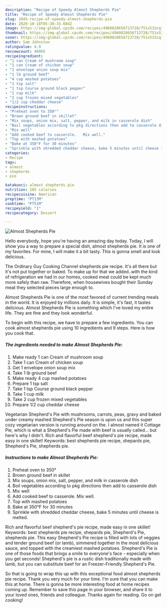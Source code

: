 ```yaml
---
description: "Recipe of Speedy Almost Shepherds Pie"
title: "Recipe of Speedy Almost Shepherds Pie"
slug: 1045-recipe-of-speedy-almost-shepherds-pie
date: 2020-10-18T05:38:33.684Z
image: https://img-global.cpcdn.com/recipes/4960828656713728/751x532cq70/almost-shepherds-pie-recipe-main-photo.jpg
thumbnail: https://img-global.cpcdn.com/recipes/4960828656713728/751x532cq70/almost-shepherds-pie-recipe-main-photo.jpg
cover: https://img-global.cpcdn.com/recipes/4960828656713728/751x532cq70/almost-shepherds-pie-recipe-main-photo.jpg
author: Sam Johnston
ratingvalue: 4.9
reviewcount: 46065
recipeingredient:
- "1 can Cream of mushroom soup"
- "1 can Cream of chicken soup"
- "1 envelope onion soup mix"
- "1 lb ground beef"
- "4 cup mashed potatoes"
- "1 tsp salt"
- "1 tsp Course ground black pepper"
- "1 cup milk"
- "2 cup frozen mixed vegetables"
- "1/2 cup cheddar cheese"
recipeinstructions:
- "Preheat oven to 350°"
- "Brown ground beef in skillet"
- "Mix soups, onion mix, salt, pepper, and milk in casserole dish"
- "Boil vegetables according to pkg directions then add to casserole dish"
- "Mix well"
- "Add cooked beef to casserole.   Mix well."
- "Top with mashed potatoes"
- "Bake at 350°F for 30 minutes"
- "Sprinkle with shredded cheddar cheese, bake 5 minutes until cheese is melted."
categories:
- Recipe
tags:
- almost
- shepherds
- pie

katakunci: almost shepherds pie 
nutrition: 105 calories
recipecuisine: American
preptime: "PT13M"
cooktime: "PT51M"
recipeyield: "1"
recipecategory: Dessert

---
```



![Almost Shepherds Pie](https://img-global.cpcdn.com/recipes/4960828656713728/751x532cq70/almost-shepherds-pie-recipe-main-photo.jpg)

Hello everybody, hope you're having an amazing day today. Today, I will show you a way to prepare a special dish, almost shepherds pie. It is one of my favorites. For mine, I will make it a bit tasty. This is gonna smell and look delicious.

The Ordinary Guy Cooking Channel shepherds pie recipe. It&#39;s all there but it&#39;s not put together or baked. To make up for that we added..with the kind of refrigeration we had in our homes, cooked meat could be kept much more safely than raw. Therefore, when housewives bought their Sunday meat they selected pieces large enough to.

Almost Shepherds Pie is one of the most favored of current trending meals in the world. It is enjoyed by millions daily. It is simple, it's fast, it tastes delicious. Almost Shepherds Pie is something which I've loved my entire life. They are fine and they look wonderful.


To begin with this recipe, we have to prepare a few ingredients. You can cook almost shepherds pie using 10 ingredients and 9 steps. Here is how you cook that.

<!--inarticleads1-->

##### The ingredients needed to make Almost Shepherds Pie:

1. Make ready 1 can Cream of mushroom soup
1. Take 1 can Cream of chicken soup
1. Get 1 envelope onion soup mix
1. Take 1 lb ground beef
1. Make ready 4 cup mashed potatoes
1. Prepare 1 tsp salt
1. Take 1 tsp Course ground black pepper
1. Take 1 cup milk
1. Take 2 cup frozen mixed vegetables
1. Prepare 1/2 cup cheddar cheese


Vegetarian Shepherd&#39;s Pie with mushrooms, carrots, peas, gravy and baked under creamy mashed Shepherd&#39;s Pie season is upon us and this super cozy vegetarian version is running around on the. I almost named it Cottage Pie, which is what a Shepherd&#39;s Pie made with beef is usually called… but here&#39;s why I didn&#39;t. Rich and flavorful beef shepherd&#39;s pie recipe, made easy in one skillet! Keywords: best shepherds pie recipe, shepards pie, Shepherd&#39;s Pie, shepherds pie. 

<!--inarticleads2-->

##### Instructions to make Almost Shepherds Pie:

1. Preheat oven to 350°
1. Brown ground beef in skillet
1. Mix soups, onion mix, salt, pepper, and milk in casserole dish
1. Boil vegetables according to pkg directions then add to casserole dish
1. Mix well
1. Add cooked beef to casserole.   Mix well.
1. Top with mashed potatoes
1. Bake at 350°F for 30 minutes
1. Sprinkle with shredded cheddar cheese, bake 5 minutes until cheese is melted.


Rich and flavorful beef shepherd&#39;s pie recipe, made easy in one skillet! Keywords: best shepherds pie recipe, shepards pie, Shepherd&#39;s Pie, shepherds pie. This easy Shepherd&#39;s Pie recipe is filled with lots of veggies and tender ground beef (or lamb), simmered together in the most delicious sauce, and topped with the creamiest mashed potatoes. Shepherd&#39;s Pie is one of those foods that brings a smile to everyone&#39;s face - especially when you get seconds! Shepherd&#39;s pie is a rustic dish traditionally made with lamb, but you can substitute beef for an Freezer-Friendly Shepherd&#39;s Pie. 

So that is going to wrap this up with this exceptional food almost shepherds pie recipe. Thank you very much for your time. I'm sure that you can make this at home. There is gonna be more interesting food at home recipes coming up. Remember to save this page in your browser, and share it to your loved ones, friends and colleague. Thanks again for reading. Go on get cooking!
